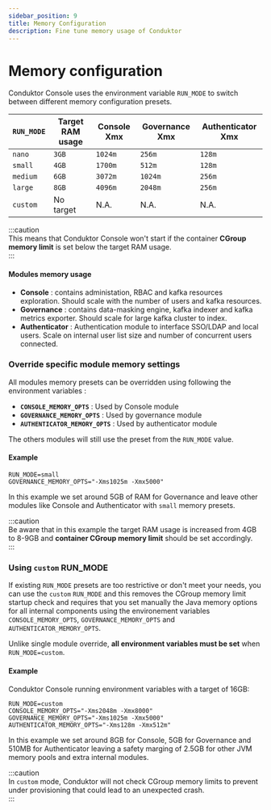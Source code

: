 ```yaml
---
sidebar_position: 9
title: Memory Configuration
description: Fine tune memory usage of Conduktor
---
```


# Memory configuration

Conduktor Console uses the environment variable `RUN_MODE` to switch between different memory configuration presets. 

| `RUN_MODE` | Target RAM usage   | Console Xmx | Governance Xmx | Authenticator Xmx |
| ---------- | ------------------ |------------ | -------------- | ----------------- |
| `nano`     | `3GB`              | `1024m`     | `256m`         | `128m`            |
| `small`    | `4GB`              | `1700m`     | `512m`         | `128m`            |
| `medium`   | `6GB`              | `3072m`     | `1024m`        | `256m`            |
| `large`    | `8GB`              | `4096m`     | `2048m`        | `256m`            |
| `custom`   | No target          | N.A.        | N.A.           | N.A.              |

:::caution   
This means that Conduktor Console won't start if the container **CGroup memory limit** is set below the target RAM usage.   
:::

#### Modules memory usage
- **Console** : contains administation, RBAC and kafka resources exploration. Should scale with the number of users and kafka resources. 
- **Governance** : contains data-masking engine, kafka indexer and kafka metrics exporter. Should scale for large kafka cluster to index.
- **Authenticator** : Authentication module to interface SSO/LDAP and local users. Scale on internal user list size and number of concurrent users connected.

### Override specific module memory settings

All modules memory presets can be overridden using following the environment variables :

- **`CONSOLE_MEMORY_OPTS`** : Used by Console module
- **`GOVERNANCE_MEMORY_OPTS`** : Used by governance  module
- **`AUTHENTICATOR_MEMORY_OPTS`** : Used by authenticator module

The others modules will still use the preset from the `RUN_MODE` value.

#### Example

```
RUN_MODE=small
GOVERNANCE_MEMORY_OPTS="-Xms1025m -Xmx5000"
``` 
In this example we set around 5GB of RAM for Governance and leave other modules like Console and Authenticator with `small` memory presets. 

:::caution   
Be aware that in this example the target RAM usage is increased from 4GB to 8-9GB and **container CGroup memory limit** should be set accordingly.   
:::

### Using `custom` RUN_MODE

If existing `RUN_MODE` presets are too restrictive or don't meet your needs, you can use the `custom` `RUN_MODE` and this removes the CGroup memory limit startup check and requires that you set manually the Java memory options for all internal components using the environement variables `CONSOLE_MEMORY_OPTS`, `GOVERNANCE_MEMORY_OPTS` and `AUTHENTICATOR_MEMORY_OPTS`.  

Unlike single module override, **all environment variables must be set** when `RUN_MODE=custom`.


#### Example
Conduktor Console running environment variables with a target of 16GB: 

```
RUN_MODE=custom
CONSOLE_MEMORY_OPTS="-Xms2048m -Xmx8000"
GOVERNANCE_MEMORY_OPTS="-Xms1025m -Xmx5000"
AUTHENTICATOR_MEMORY_OPTS="-Xms128m -Xmx512m"
``` 
In this example we set around 8GB for Console, 5GB for Governance and 510MB for Authenticator leaving a safety marging of 2.5GB for other JVM memory pools and extra internal modules.


:::caution     
In `custom` mode, Conduktor will not check CGroup memory limits to prevent under provisioning that could lead to an unexpected crash.  
:::
